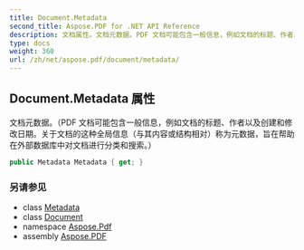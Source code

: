 ```yaml
---
title: Document.Metadata
second_title: Aspose.PDF for .NET API Reference
description: 文档属性。文档元数据。PDF 文档可能包含一般信息，例如文档的标题、作者以及创建和修改日期。关于文档的这种全局信息（与其内容或结构相对）称为元数据，旨在帮助在外部数据库中对文档进行分类和搜索。
type: docs
weight: 360
url: /zh/net/aspose.pdf/document/metadata/
---
```

## Document.Metadata 属性

文档元数据。（PDF 文档可能包含一般信息，例如文档的标题、作者以及创建和修改日期。关于文档的这种全局信息（与其内容或结构相对）称为元数据，旨在帮助在外部数据库中对文档进行分类和搜索。）

```csharp
public Metadata Metadata { get; }
```

### 另请参见

* class [Metadata](../../metadata/)
* class [Document](../)
* namespace [Aspose.Pdf](../../../aspose.pdf/)
* assembly [Aspose.PDF](../../../)